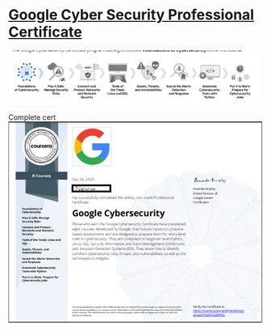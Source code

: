 # [Google Cyber Security Professional Certificate](./https://www.coursera.org/professional-certificates/google-cybersecurity?action=enroll&utm_campaign=sou--google__med--organicsearch__cam--gwgsite__con--null__ter--null&utm_medium=institutions&utm_source=google)

![intro](./pathway.jpg)

Complete cert
![complete](cert.png)

